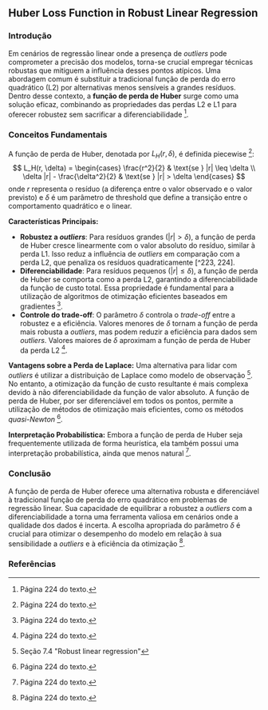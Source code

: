 ## Huber Loss Function in Robust Linear Regression

### Introdução
Em cenários de regressão linear onde a presença de *outliers* pode comprometer a precisão dos modelos, torna-se crucial empregar técnicas robustas que mitiguem a influência desses pontos atípicos. Uma abordagem comum é substituir a tradicional função de perda do erro quadrático (L2) por alternativas menos sensíveis a grandes resíduos. Dentro desse contexto, a **função de perda de Huber** surge como uma solução eficaz, combinando as propriedades das perdas L2 e L1 para oferecer robustez sem sacrificar a diferenciabilidade [^224].

### Conceitos Fundamentais
A função de perda de Huber, denotada por $L_H(r, \delta)$, é definida piecewise [^224]:
$$
L_H(r, \delta) =
\begin{cases}
\frac{r^2}{2} & \text{se } |r| \leq \delta \\
\delta |r| - \frac{\delta^2}{2} & \text{se } |r| > \delta
\end{cases}
$$
onde $r$ representa o resíduo (a diferença entre o valor observado e o valor previsto) e $\delta$ é um parâmetro de threshold que define a transição entre o comportamento quadrático e o linear.

**Características Principais:**
- **Robustez a *outliers***: Para resíduos grandes ($|r| > \delta$), a função de perda de Huber cresce linearmente com o valor absoluto do resíduo, similar à perda L1. Isso reduz a influência de *outliers* em comparação com a perda L2, que penaliza os resíduos quadraticamente [^223, 224].
- **Diferenciabilidade**: Para resíduos pequenos ($|r| \leq \delta$), a função de perda de Huber se comporta como a perda L2, garantindo a diferenciabilidade da função de custo total. Essa propriedade é fundamental para a utilização de algoritmos de otimização eficientes baseados em gradientes [^224].
- **Controle do trade-off**: O parâmetro $\delta$ controla o *trade-off* entre a robustez e a eficiência. Valores menores de $\delta$ tornam a função de perda mais robusta a *outliers*, mas podem reduzir a eficiência para dados sem *outliers*. Valores maiores de $\delta$ aproximam a função de perda de Huber da perda L2 [^224].

**Vantagens sobre a Perda de Laplace:** Uma alternativa para lidar com *outliers* é utilizar a distribuição de Laplace como modelo de observação [^223]. No entanto, a otimização da função de custo resultante é mais complexa devido à não diferenciabilidade da função de valor absoluto. A função de perda de Huber, por ser diferenciável em todos os pontos, permite a utilização de métodos de otimização mais eficientes, como os métodos *quasi-Newton* [^224].

**Interpretação Probabilística:** Embora a função de perda de Huber seja frequentemente utilizada de forma heurística, ela também possui uma interpretação probabilística, ainda que menos natural [^224].

### Conclusão
A função de perda de Huber oferece uma alternativa robusta e diferenciável à tradicional função de perda do erro quadrático em problemas de regressão linear. Sua capacidade de equilibrar a robustez a *outliers* com a diferenciabilidade a torna uma ferramenta valiosa em cenários onde a qualidade dos dados é incerta. A escolha apropriada do parâmetro $\delta$ é crucial para otimizar o desempenho do modelo em relação à sua sensibilidade a *outliers* e à eficiência da otimização [^224].

### Referências
[^223]: Seção 7.4 "Robust linear regression"
[^224]: Página 224 do texto.

<!-- END -->